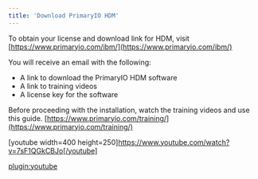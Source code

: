 ```yaml
---
title: 'Download PrimaryIO HDM'
---
```


To obtain your license and download link for HDM, visit [https://www.primaryio.com/ibm/](https://www.primaryio.com/ibm/)

You will receive an email with the following:



*   A link to download the PrimaryIO HDM software
*   A link to training videos
*   A license key for the software

Before proceeding with the installation, watch the training videos and use this guide.
[https://www.primaryio.com/training/](https://www.primaryio.com/training/)


[youtube width=400 height=250]https://www.youtube.com/watch?v=7sF1QGkCBJo[/youtube]

[plugin:youtube](https://youtu.be/7sF1QGkCBJo?size=400,600)
